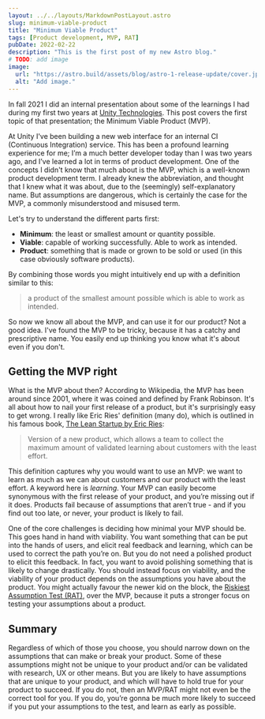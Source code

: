 ```yaml
---
layout: ../../layouts/MarkdownPostLayout.astro
slug: minimum-viable-product
title: "Minimum Viable Product"
tags: [Product development, MVP, RAT]
pubDate: 2022-02-22
description: "This is the first post of my new Astro blog."
# TODO: add image
image:
  url: "https://astro.build/assets/blog/astro-1-release-update/cover.jpeg"
  alt: "Add image."
---
```


In fall 2021 I did an internal presentation about some of the learnings I had during my first two years at [Unity Technologies](https://unity.com/). This post covers the first topic of that presentation; the Minimum Viable Product (MVP).

<!--truncate-->

At Unity I've been building a new web interface for an internal CI (Continuous Integration) service. This has been a profound learning experience for me; I’m a much better developer today than I was two years ago, and I’ve learned a lot in terms of product development.
One of the concepts I didn't know that much about is the MVP, which is a well-known product development term. I already knew the abbreviation, and thought that I knew what it was about, due to the (seemingly) self-explanatory name.
But assumptions are dangerous, which is certainly the case for the MVP, a commonly misunderstood and misused term.

Let's try to understand the different parts first:

- **Minimum**: the least or smallest amount or quantity possible.
- **Viable**: capable of working successfully. Able to work as intended.
- **Product**: something that is made or grown to be sold or used (in this case obviously software products).

By combining those words you might intuitively end up with a definition similar to this:

> a product of the smallest amount possible which is able to work as intended.

So now we know all about the MVP, and can use it for our product?
Not a good idea.
I've found the MVP to be tricky, because it has a catchy and prescriptive name. You easily end up thinking you know what it's about even if you don't.

## Getting the MVP right

What is the MVP about then? According to Wikipedia, the MVP has been around since 2001, where it was coined and defined by Frank Robinson. It's all about how to nail your first release of a product, but it's surprisingly easy to get wrong. I really like Eric Ries' definition (many do), which is outlined in his famous book, [The Lean Startup by Eric Ries](http://theleanstartup.com/):

> Version of a new product, which allows a team to collect the maximum amount of validated learning about customers with the least effort.

This definition captures why you would want to use an MVP: we want to learn as much as we can about customers and our product with the least effort. A keyword here is _learning_. Your MVP can easily become synonymous with the first release of your product, and you’re missing out if it does. Products fail because of assumptions that aren’t true - and if you find out too late, or never, your product is likely to fail.

One of the core challenges is deciding how minimal your MVP should be. This goes hand in hand with viability. You want something that can be put into the hands of users, and elicit real feedback and learning, which can be used to correct the path you’re on. But you do not need a polished product to elicit this feedback. In fact, you want to avoid polishing something that is likely to change drastically. You should instead focus on viability, and the viability of your product depends on the assumptions you have about the product. You might actually favour the newer kid on the block, the [Riskiest Assumption Test (RAT)](https://hackernoon.com/the-mvp-is-dead-long-live-the-rat-233d5d16ab02), over the MVP, because it puts a stronger focus on testing your assumptions about a product.

## Summary

Regardless of which of those you choose, you should narrow down on the assumptions that can make or break your product. Some of these assumptions might not be unique to your product and/or can be validated with research, UX or other means. But you are likely to have assumptions that are unique to your product, and which will have to hold true for your product to succeed. If you do not, then an MVP/RAT might not even be the correct tool for you. If you do, you’re gonna be much more likely to succeed if you put your assumptions to the test, and learn as early as possible.
